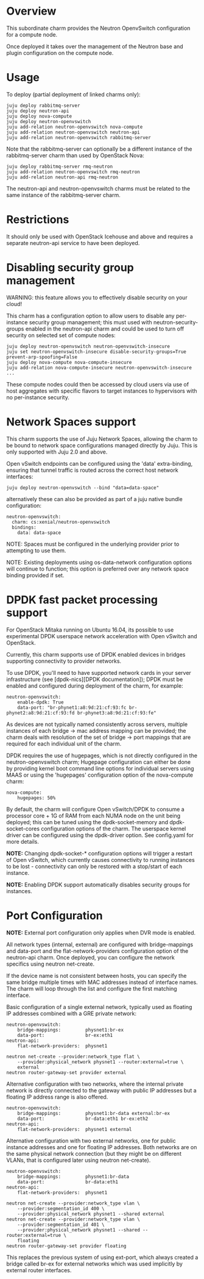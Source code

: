 # Overview

This subordinate charm provides the Neutron OpenvSwitch configuration for a compute node.

Once deployed it takes over the management of the Neutron base and plugin configuration on the compute node.

# Usage

To deploy (partial deployment of linked charms only):

    juju deploy rabbitmq-server
    juju deploy neutron-api
    juju deploy nova-compute
    juju deploy neutron-openvswitch
    juju add-relation neutron-openvswitch nova-compute
    juju add-relation neutron-openvswitch neutron-api
    juju add-relation neutron-openvswitch rabbitmq-server

Note that the rabbitmq-server can optionally be a different instance of the rabbitmq-server charm than used by OpenStack Nova:

    juju deploy rabbitmq-server rmq-neutron
    juju add-relation neutron-openvswitch rmq-neutron
    juju add-relation neutron-api rmq-neutron

The neutron-api and neutron-openvswitch charms must be related to the same instance of the rabbitmq-server charm.

# Restrictions

It should only be used with OpenStack Icehouse and above and requires a separate neutron-api service to have been deployed.

# Disabling security group management

WARNING: this feature allows you to effectively disable security on your cloud!

This charm has a configuration option to allow users to disable any per-instance security group management; this must used with neutron-security-groups enabled in the neutron-api charm and could be used to turn off security on selected set of compute nodes:

    juju deploy neutron-openvswitch neutron-openvswitch-insecure
    juju set neutron-openvswitch-insecure disable-security-groups=True prevent-arp-spoofing=False
    juju deploy nova-compute nova-compute-insecure
    juju add-relation nova-compute-insecure neutron-openvswitch-insecure
    ...

These compute nodes could then be accessed by cloud users via use of host aggregates with specific flavors to target instances to hypervisors with no per-instance security.

# Network Spaces support

This charm supports the use of Juju Network Spaces, allowing the charm to be bound to network space configurations managed directly by Juju.  This is only supported with Juju 2.0 and above.

Open vSwitch endpoints can be configured using the 'data' extra-binding, ensuring that tunnel traffic is routed across the correct host network interfaces:

    juju deploy neutron-openvswitch --bind "data=data-space"

alternatively these can also be provided as part of a juju native bundle configuration:

    neutron-openvswitch:
      charm: cs:xenial/neutron-openvswitch
      bindings:
        data: data-space

NOTE: Spaces must be configured in the underlying provider prior to attempting to use them.

NOTE: Existing deployments using os-data-network configuration options will continue to function; this option is preferred over any network space binding provided if set.

# DPDK fast packet processing support

For OpenStack Mitaka running on Ubuntu 16.04, its possible to use experimental DPDK userspace network acceleration with Open vSwitch and OpenStack.

Currently, this charm supports use of DPDK enabled devices in bridges supporting connectivity to provider networks.

To use DPDK, you'll need to have supported network cards in your server infrastructure (see [dpdk-nics][DPDK documentation]);  DPDK must be enabled and configured during deployment of the charm, for example:

    neutron-openvswitch:
        enable-dpdk: True
        data-port: "br-phynet1:a8:9d:21:cf:93:fc br-phynet2:a8:9d:21:cf:93:fd br-phynet3:a8:9d:21:cf:93:fe"

As devices are not typically named consistently across servers, multiple instances of each bridge -> mac address mapping can be provided; the charm deals with resolution of the set of bridge -> port mappings that are required for each individual unit of the charm.

DPDK requires the use of hugepages, which is not directly configured in the neutron-openvswitch charm; Hugepage configuration can either be done by providing kernel boot command line options for individual servers using MAAS or using the 'hugepages' configuration option of the nova-compute charm:

    nova-compute:
        hugepages: 50%

By default, the charm will configure Open vSwitch/DPDK to consume a processor core + 1G of RAM from each NUMA node on the unit being deployed; this can be tuned using the dpdk-socket-memory and dpdk-socket-cores configuration options of the charm.  The userspace kernel driver can be configured using the dpdk-driver option.  See config.yaml for more details.

**NOTE:** Changing dpdk-socket-* configuration options will trigger a restart of Open vSwitch, which currently causes connectivity to running instances to be lost - connectivity can only be restored with a stop/start of each instance.

**NOTE:** Enabling DPDK support automatically disables security groups for instances.

[dpdk-nics]: http://dpdk.org/doc/nics

# Port Configuration

**NOTE:** External port configuration only applies when DVR mode is enabled.

All network types (internal, external) are configured with bridge-mappings and
data-port and the flat-network-providers configuration option of the
neutron-api charm.  Once deployed, you can configure the network specifics
using neutron net-create.

If the device name is not consistent between hosts, you can specify the same
bridge multiple times with MAC addresses instead of interface names.  The charm
will loop through the list and configure the first matching interface.

Basic configuration of a single external network, typically used as floating IP
addresses combined with a GRE private network:

    neutron-openvswitch:
        bridge-mappings:         physnet1:br-ex
        data-port:               br-ex:eth1
    neutron-api:
        flat-network-providers:  physnet1

    neutron net-create --provider:network_type flat \
        --provider:physical_network physnet1 --router:external=true \
        external
    neutron router-gateway-set provider external

Alternative configuration with two networks, where the internal private
network is directly connected to the gateway with public IP addresses but a
floating IP address range is also offered.

    neutron-openvswitch:
        bridge-mappings:         physnet1:br-data external:br-ex
        data-port:               br-data:eth1 br-ex:eth2
    neutron-api:
        flat-network-providers:  physnet1 external

Alternative configuration with two external networks, one for public instance
addresses and one for floating IP addresses.  Both networks are on the same
physical network connection (but they might be on different VLANs, that is
configured later using neutron net-create).

    neutron-openvswitch:
        bridge-mappings:         physnet1:br-data
        data-port:               br-data:eth1
    neutron-api:
        flat-network-providers:  physnet1

    neutron net-create --provider:network_type vlan \
        --provider:segmentation_id 400 \
        --provider:physical_network physnet1 --shared external
    neutron net-create --provider:network_type vlan \
        --provider:segmentation_id 401 \
        --provider:physical_network physnet1 --shared --router:external=true \
        floating
    neutron router-gateway-set provider floating

This replaces the previous system of using ext-port, which always created a bridge
called br-ex for external networks which was used implicitly by external router
interfaces.

